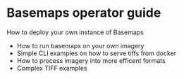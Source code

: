 # Basemaps operator guide

How to deploy your own instance of Basemaps

- How to run basemaps on your own imagery
- Simple CLI examples on how to serve tiffs from docker
- How to process imagery into more efficent formats
- Complex TIFF examples

